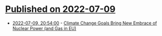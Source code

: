 # [Published on 2022-07-09](index.md)

* [2022-07-09, 20:54:00](https://hardware.slashdot.org/story/22/07/09/2050254/climate-change-goals-bring-new-embrace-of-nuclear-power-and-gas-in-eu?utm_source=rss1.0mainlinkanon&utm_medium=feed) - [Climate Change Goals Bring New Embrace of Nuclear Power (and Gas in EU)](https://hardware.slashdot.org/story/22/07/09/2050254/climate-change-goals-bring-new-embrace-of-nuclear-power-and-gas-in-eu?utm_source=rss1.0mainlinkanon&utm_medium=feed)
